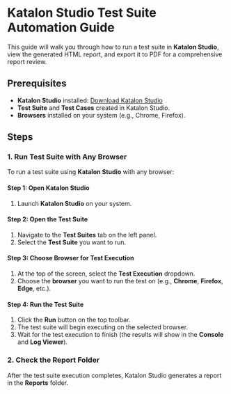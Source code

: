 # Katalon Studio Test Suite Automation Guide

This guide will walk you through how to run a test suite in **Katalon Studio**, view the generated HTML report, and export it to PDF for a comprehensive report review.

## Prerequisites
- **Katalon Studio** installed: [Download Katalon Studio](https://www.katalon.com/)
- **Test Suite** and **Test Cases** created in Katalon Studio.
- **Browsers** installed on your system (e.g., Chrome, Firefox).

## Steps

### 1. Run Test Suite with Any Browser

To run a test suite using **Katalon Studio** with any browser:

#### Step 1: Open Katalon Studio
1. Launch **Katalon Studio** on your system.

#### Step 2: Open the Test Suite
1. Navigate to the **Test Suites** tab on the left panel.
2. Select the **Test Suite** you want to run.

#### Step 3: Choose Browser for Test Execution
1. At the top of the screen, select the **Test Execution** dropdown.
2. Choose the **browser** you want to run the test on (e.g., **Chrome**, **Firefox**, **Edge**, etc.).

#### Step 4: Run the Test Suite
1. Click the **Run** button on the top toolbar.
2. The test suite will begin executing on the selected browser.
3. Wait for the test execution to finish (the results will show in the **Console** and **Log Viewer**).

### 2. Check the Report Folder

After the test suite execution completes, Katalon Studio generates a report in the **Reports** folder.

